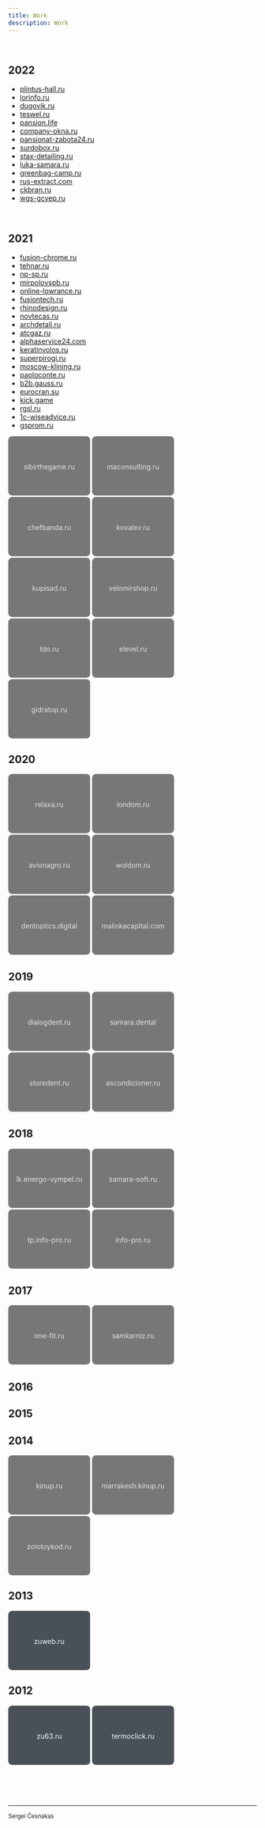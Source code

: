 ```yaml
---
title: Work
description: Work
---
```


<br/>

## 2022

- [plintus-hall.ru](/work/plintus-hall.ru)
- [lorinfo.ru](/work/lorinfo.ru)
- [dugovik.ru](/work/dugovik.ru)
- [teswel.ru](/work/teswel.ru)
- [pansion.life](/work/pansion.life)
- [company-okna.ru](/work/company-okna.ru)
- [pansionat-zabota24.ru](/work/pansionat-zabota24.ru)
- [surdobox.ru](/work/surdobox.ru)
- [stax-detailing.ru](/work/stax-detailing.ru)
- [luka-samara.ru](/work/luka-samara.ru)
- [greenbag-camp.ru](/work/greenbag-camp.ru)
- [rus-extract.com](/work/rus-extract.com)
- [ckbran.ru](/work/ckbran.ru)
- [wgs-gcvep.ru](/work/wgs-gcvep.ru)

<!-- <svg xmlns="http://www.w3.org/2000/svg" width="33%" height="120" role="img" aria-label="">
  <a xlink:href="/work/">
    <title></title>
    <rect width="100%" height="100%" rx="8" ry="8" fill="#777"></rect>
    <text x="50%" y="50%" fill="#dee2e6" dy=".5em" text-anchor="middle"></text>
  </a>
</svg> -->

<br/>

## 2021

- [fusion-chrome.ru](/work/fusion-chrome.ru)
- [tehnar.ru](/work/tehnar.ru)
- [np-sp.ru](/work/np-sp.ru)
- [mirpolovspb.ru](/work/mirpolovspb.ru)
- [online-lowrance.ru](/work/online-lowrance.ru)
- [fusiontech.ru](/work/fusiontech.ru)
- [rhinodesign.ru](/work/rhinodesign.ru)
- [novtecas.ru](/work/novtecas.ru)
- [archdetali.ru](/work/archdetali.ru)
- [atcgaz.ru](/work/atcgaz.ru)
- [alphaservice24.com](/work/alphaservice24.com)
- [keratinvolos.ru](/work/keratinvolos.ru)
- [superpirogi.ru](/work/superpirogi.ru)
- [moscow-klining.ru](/work/moscow-klining.ru)
- [paoloconte.ru](/work/paoloconte.ru)
- [b2b.gauss.ru](/work/b2b.gauss.ru)
- [eurocran.su](/work/eurocran.su)
- [kick.game](/work/kick.game)
- [rgsl.ru](/work/rgsl.ru)
- [1c-wiseadvice.ru](/work/1c-wiseadvice.ru)
- [gsprom.ru](/work/gsprom.ru)

<!-- <svg xmlns="http://www.w3.org/2000/svg" width="33%" height="120" role="img" aria-label="">
  <a xlink:href="/work/">
    <title></title>
    <rect width="100%" height="100%" rx="8" ry="8" fill="#777"></rect>
    <text x="50%" y="50%" fill="#dee2e6" dy=".5em" text-anchor="middle"></text>
  </a>
</svg> -->
<svg xmlns="http://www.w3.org/2000/svg" width="33%" height="120" role="img" aria-label="sibirthegame.ru">
  <a xlink:href="/work/sibirthegame.ru">
    <title>sibirthegame.ru</title>
    <rect width="100%" height="100%" rx="8" ry="8" fill="#777"></rect>
    <text x="50%" y="50%" fill="#dee2e6" dy=".5em" text-anchor="middle">sibirthegame.ru</text>
  </a>
</svg>
<svg xmlns="http://www.w3.org/2000/svg" width="33%" height="120" role="img" aria-label="maconsulting.ru">
  <a xlink:href="/work/maconsulting.ru">
    <title>maconsulting.ru</title>
    <rect width="100%" height="100%" rx="8" ry="8" fill="#777"></rect>
    <text x="50%" y="50%" fill="#dee2e6" dy=".5em" text-anchor="middle">maconsulting.ru</text>
  </a>
</svg>
<svg xmlns="http://www.w3.org/2000/svg" width="33%" height="120" role="img" aria-label="chefbanda.ru">
  <a xlink:href="/work/chefbanda.ru">
    <title>chefbanda.ru</title>
    <rect width="100%" height="100%" rx="8" ry="8" fill="#777"></rect>
    <text x="50%" y="50%" fill="#dee2e6" dy=".5em" text-anchor="middle">chefbanda.ru</text>
  </a>
</svg>
<svg xmlns="http://www.w3.org/2000/svg" width="33%" height="120" role="img" aria-label="kovalev.ru">
  <a xlink:href="/work/kovalev.ru">
    <title>kovalev.ru</title>
    <rect width="100%" height="100%" rx="8" ry="8" fill="#777"></rect>
    <text x="50%" y="50%" fill="#dee2e6" dy=".5em" text-anchor="middle">kovalev.ru</text>
  </a>
</svg>
<svg xmlns="http://www.w3.org/2000/svg" width="33%" height="120" role="img" aria-label="kupisad.ru">
  <a xlink:href="/work/kupisad.ru">
    <title>kupisad.ru</title>
    <rect width="100%" height="100%" rx="8" ry="8" fill="#777"></rect>
    <text x="50%" y="50%" fill="#dee2e6" dy=".5em" text-anchor="middle">kupisad.ru</text>
  </a>
</svg>
<svg xmlns="http://www.w3.org/2000/svg" width="33%" height="120" role="img" aria-label="velomirshop.ru">
  <a xlink:href="/work/velomirshop.ru">
    <title>velomirshop.ru</title>
    <rect width="100%" height="100%" rx="8" ry="8" fill="#777"></rect>
    <text x="50%" y="50%" fill="#dee2e6" dy=".5em" text-anchor="middle">velomirshop.ru</text>
  </a>
</svg>
<svg xmlns="http://www.w3.org/2000/svg" width="33%" height="120" role="img" aria-label="tdo.ru">
  <a xlink:href="/work/tdo.ru">
    <title>tdo.ru</title>
    <rect width="100%" height="100%" rx="8" ry="8" fill="#777"></rect>
    <text x="50%" y="50%" fill="#dee2e6" dy=".5em" text-anchor="middle">tdo.ru</text>
  </a>
</svg>
<svg xmlns="http://www.w3.org/2000/svg" width="33%" height="120" role="img" aria-label="elevel.ru">
  <a xlink:href="/work/elevel.ru">
    <title>elevel.ru</title>
    <rect width="100%" height="100%" rx="8" ry="8" fill="#777"></rect>
    <text x="50%" y="50%" fill="#dee2e6" dy=".5em" text-anchor="middle">elevel.ru</text>
  </a>
</svg>
<svg xmlns="http://www.w3.org/2000/svg" width="33%" height="120" role="img" aria-label="gidratop.ru">
  <a xlink:href="/work/gidratop.ru">
    <title>gidratop.ru</title>
    <rect width="100%" height="100%" rx="8" ry="8" fill="#777"></rect>
    <text x="50%" y="50%" fill="#dee2e6" dy=".5em" text-anchor="middle">gidratop.ru</text>
  </a>
</svg>

<br/>

## 2020

<!--
- [relaxa.ru](/work/relaxa.ru)
- [iondom.ru](/work/iondom.ru)
- [avionagro.ru](/work/avionagro.ru)
- [woldom.ru](/work/woldom.ru)
- [dentoptics.digital](/work/dentoptics.digital)
- [malinkacapital.com](/work/malinkacapital.com)
-->

<svg xmlns="http://www.w3.org/2000/svg" width="33%" height="120" role="img" aria-label="relaxa.ru">
  <a xlink:href="/work/relaxa.ru">
    <title>relaxa.ru</title>
    <rect width="100%" height="100%" rx="8" ry="8" fill="#777"></rect>
    <text x="50%" y="50%" fill="#dee2e6" dy=".5em" text-anchor="middle">relaxa.ru</text>
  </a>
</svg>
<svg xmlns="http://www.w3.org/2000/svg" width="33%" height="120" role="img" aria-label="iondom.ru">
  <a xlink:href="/work/iondom.ru">
    <title>iondom.ru</title>
    <rect width="100%" height="100%" rx="8" ry="8" fill="#777"></rect>
    <text x="50%" y="50%" fill="#dee2e6" dy=".5em" text-anchor="middle">iondom.ru</text>
  </a>
</svg>
<svg xmlns="http://www.w3.org/2000/svg" width="33%" height="120" role="img" aria-label="avionagro.ru">
  <a xlink:href="/work/avionagro.ru">
    <title>avionagro.ru</title>
    <rect width="100%" height="100%" rx="8" ry="8" fill="#777"></rect>
    <text x="50%" y="50%" fill="#dee2e6" dy=".5em" text-anchor="middle">avionagro.ru</text>
  </a>
</svg>
<svg xmlns="http://www.w3.org/2000/svg" width="33%" height="120" role="img" aria-label="woldom.ru">
  <a xlink:href="/work/woldom.ru">
    <title>woldom.ru</title>
    <rect width="100%" height="100%" rx="8" ry="8" fill="#777"></rect>
    <text x="50%" y="50%" fill="#dee2e6" dy=".5em" text-anchor="middle">woldom.ru</text>
  </a>
</svg>
<svg xmlns="http://www.w3.org/2000/svg" width="33%" height="120" role="img" aria-label="dentoptics.digital">
  <a xlink:href="/work/dentoptics.digital">
    <title>dentoptics.digital</title>
    <rect width="100%" height="100%" rx="8" ry="8" fill="#777"></rect>
    <text x="50%" y="50%" fill="#dee2e6" dy=".5em" text-anchor="middle">dentoptics.digital</text>
  </a>
</svg>
<svg xmlns="http://www.w3.org/2000/svg" width="33%" height="120" role="img" aria-label="malinkacapital.com">
  <a xlink:href="/work/malinkacapital.com">
    <title>malinkacapital.com</title>
    <rect width="100%" height="100%" rx="8" ry="8" fill="#777"></rect>
    <text x="50%" y="50%" fill="#dee2e6" dy=".5em" text-anchor="middle">malinkacapital.com</text>
  </a>
</svg>

<br/>

## 2019

<!--
- [dialogdent.ru](/work/dialogdent.ru)
- [samara.dental](/work/samara.dental)
- [storedent.ru](/work/storedent.ru)
- [ascondicioner.ru](/work/ascondicioner.ru)
-->

<svg xmlns="http://www.w3.org/2000/svg" width="33%" height="120" role="img" aria-label="dialogdent.ru">
  <a xlink:href="/work/dialogdent.ru">
    <title>dialogdent.ru</title>
    <rect width="100%" height="100%" rx="8" ry="8" fill="#777"></rect>
    <text x="50%" y="50%" fill="#dee2e6" dy=".5em" text-anchor="middle">dialogdent.ru</text>
  </a>
</svg>
<svg xmlns="http://www.w3.org/2000/svg" width="33%" height="120" role="img" aria-label="samara.dental">
  <a xlink:href="/work/samara.dental">
    <title>samara.dental</title>
    <rect width="100%" height="100%" rx="8" ry="8" fill="#777"></rect>
    <text x="50%" y="50%" fill="#dee2e6" dy=".5em" text-anchor="middle">samara.dental</text>
  </a>
</svg>
<svg xmlns="http://www.w3.org/2000/svg" width="33%" height="120" role="img" aria-label="storedent.ru">
  <a xlink:href="/work/storedent.ru">
    <title>storedent.ru</title>
    <rect width="100%" height="100%" rx="8" ry="8" fill="#777"></rect>
    <text x="50%" y="50%" fill="#dee2e6" dy=".5em" text-anchor="middle">storedent.ru</text>
  </a>
</svg>
<svg xmlns="http://www.w3.org/2000/svg" width="33%" height="120" role="img" aria-label="ascondicioner.ru">
  <a xlink:href="/work/ascondicioner.ru">
    <title>ascondicioner.ru</title>
    <rect width="100%" height="100%" rx="8" ry="8" fill="#777"></rect>
    <text x="50%" y="50%" fill="#dee2e6" dy=".5em" text-anchor="middle">ascondicioner.ru</text>
  </a>
</svg>

<br/>

## 2018

<!--
- [lk.energo-vympel.ru](/work/lk.energo-vympel.ru)
- [samara-soft.ru](/work/samara-soft.ru)
- [tp.info-pro.ru](/work/tp.info-pro.ru)
- [info-pro.ru](/work/info-pro.ru)
-->

<svg xmlns="http://www.w3.org/2000/svg" width="33%" height="120" role="img" aria-label="lk.energo-vympel.ru">
  <a xlink:href="/work/lk.energo-vympel.ru">
    <title>lk.energo-vympel.ru</title>
    <rect width="100%" height="100%" rx="8" ry="8" fill="#777"></rect>
    <text x="50%" y="50%" fill="#dee2e6" dy=".5em" text-anchor="middle">lk.energo-vympel.ru</text>
  </a>
</svg>
<svg xmlns="http://www.w3.org/2000/svg" width="33%" height="120" role="img" aria-label="samara-soft.ru">
  <a xlink:href="/work/samara-soft.ru">
    <title>samara-soft.ru</title>
    <rect width="100%" height="100%" rx="8" ry="8" fill="#777"></rect>
    <text x="50%" y="50%" fill="#dee2e6" dy=".5em" text-anchor="middle">samara-soft.ru</text>
  </a>
</svg>
<svg xmlns="http://www.w3.org/2000/svg" width="33%" height="120" role="img" aria-label="tp.info-pro.ru">
  <a xlink:href="/work/tp.info-pro.ru">
    <title>tp.info-pro.ru</title>
    <rect width="100%" height="100%" rx="8" ry="8" fill="#777"></rect>
    <text x="50%" y="50%" fill="#dee2e6" dy=".5em" text-anchor="middle">tp.info-pro.ru</text>
  </a>
</svg>
<svg xmlns="http://www.w3.org/2000/svg" width="33%" height="120" role="img" aria-label="info-pro.ru">
  <a xlink:href="/work/info-pro.ru">
    <title>info-pro.ru</title>
    <rect width="100%" height="100%" rx="8" ry="8" fill="#777"></rect>
    <text x="50%" y="50%" fill="#dee2e6" dy=".5em" text-anchor="middle">info-pro.ru</text>
  </a>
</svg>

<br/>

## 2017

<!--
- [one-fit.ru](/work/one-fit.ru)
- [samkarniz.ru](/work/samkarniz.ru)
-->

<svg xmlns="http://www.w3.org/2000/svg" width="33%" height="120" role="img" aria-label="one-fit.ru">
  <a xlink:href="/work/one-fit.ru">
    <title>one-fit.ru</title>
    <rect width="100%" height="100%" rx="8" ry="8" fill="#777"></rect>
    <text x="50%" y="50%" fill="#dee2e6" dy=".5em" text-anchor="middle">one-fit.ru</text>
  </a>
</svg>
<svg xmlns="http://www.w3.org/2000/svg" width="33%" height="120" role="img" aria-label="samkarniz.ru">
  <a xlink:href="/work/samkarniz.ru">
    <title>samkarniz.ru</title>
    <rect width="100%" height="100%" rx="8" ry="8" fill="#777"></rect>
    <text x="50%" y="50%" fill="#dee2e6" dy=".5em" text-anchor="middle">samkarniz.ru</text>
  </a>
</svg>

<br/>

## 2016

## 2015

## 2014

<!--
- [kinup.ru](/work/kinup.ru)
- [marrakesh.kinup.ru](/work/marrakesh.kinup.ru)
- [zolotoykod.ru](/work/zolotoykod.ru)
-->

<svg xmlns="http://www.w3.org/2000/svg" width="33%" height="120" role="img" aria-label="kinup.ru">
  <a xlink:href="/work/kinup.ru">
    <title>kinup.ru</title>
    <rect width="100%" height="100%" rx="8" ry="8" fill="#777"></rect>
    <text x="50%" y="50%" fill="#dee2e6" dy=".5em" text-anchor="middle">kinup.ru</text>
  </a>
</svg>
<svg xmlns="http://www.w3.org/2000/svg" width="33%" height="120" role="img" aria-label="marrakesh.kinup.ru">
  <a xlink:href="/work/marrakesh.kinup.ru">
    <title>marrakesh.kinup.ru</title>
    <rect width="100%" height="100%" rx="8" ry="8" fill="#777"></rect>
    <text x="50%" y="50%" fill="#dee2e6" dy=".5em" text-anchor="middle">marrakesh.kinup.ru</text>
  </a>
</svg>
<svg xmlns="http://www.w3.org/2000/svg" width="33%" height="120" role="img" aria-label="zolotoykod.ru">
  <a xlink:href="/work/zolotoykod.ru">
    <title>zolotoykod.ru</title>
    <rect width="100%" height="100%" rx="8" ry="8" fill="#777"></rect>
    <text x="50%" y="50%" fill="#dee2e6" dy=".5em" text-anchor="middle">zolotoykod.ru</text>
  </a>
</svg>

<br/>

## 2013

<svg xmlns="http://www.w3.org/2000/svg" width="33%" height="120" role="img" aria-label="zuweb.ru">
  <a xlink:href="/work/zuweb.ru">
    <title>zuweb.ru</title>
    <rect width="100%" height="100%" rx="8" ry="8" fill="#495057"></rect>
    <text x="50%" y="50%" fill="#f8f9fa" dy=".5em" text-anchor="middle">zuweb.ru</text>
  </a>
</svg>

<br/>

## 2012

<svg xmlns="http://www.w3.org/2000/svg" width="33%" height="120" role="img" aria-label="zu63.ru">
  <a xlink:href="/work/zu63.ru">
    <title>zu63.ru</title>
    <rect width="100%" height="100%" rx="8" ry="8" fill="#495057"></rect>
    <text x="50%" y="50%" fill="#f8f9fa" dy=".5em" text-anchor="middle">zu63.ru</text>
  </a>
</svg>
<svg xmlns="http://www.w3.org/2000/svg" width="33%" height="120" role="img" aria-label="termoclick.ru">
  <a xlink:href="/work/termoclick.ru">
    <title>termoclick.ru</title>
    <rect width="100%" height="100%" rx="8" ry="8" fill="#495057"></rect>
    <text x="50%" y="50%" fill="#f8f9fa" dy=".5em" text-anchor="middle">termoclick.ru</text>
  </a>
</svg>

<br/><br/><br/>

---

<sup class="d-block">Sergei Česnakas</sup>
<sup class="d-block text-right">&nbsp;</sup>

